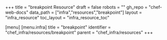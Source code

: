 +++
title = "breakpoint Resource"
draft = false
robots = ""
gh_repo = "chef-web-docs"
data_path = ["infra","resources","breakpoint"]
layout = "infra_resource"
toc_layout = "infra_resource_toc"

[menu]
  [menu.infra]
    title = "breakpoint"
    identifier = "chef_infra/resources/breakpoint"
    parent = "chef_infra/resources"
+++

<!-- The contents of this page are automatically generated from the breakpoint.yaml file in the data/infra/resources directory. -->
<!-- To suggest a change, edit the https://github.com/chef/chef/blob/main/lib/chef/resource/breakpoint.rb file and submit a pull request to the https://github.com/chef/chef repository. -->
<!-- markdownlint-disable-file -->
